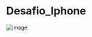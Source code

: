 # Desafio_Iphone

![image](https://github.com/misaelandrejezieski/Desafio_Iphone/assets/142842224/17ff41d8-96d9-4239-b860-2e16cc1edca2)
